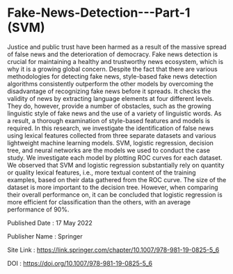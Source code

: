 # Fake-News-Detection---Part-1 (SVM)

Justice and public trust have been harmed as a result of the massive spread of false news and the deterioration of democracy. Fake news detection is crucial for maintaining a healthy and trustworthy news ecosystem, which is why it is a growing global concern. Despite the fact that there are various methodologies for detecting fake news, style-based fake news detection algorithms consistently outperform the other models by overcoming the disadvantage of recognizing fake news before it spreads. It checks the validity of news by extracting language elements at four different levels. They do, however, provide a number of obstacles, such as the growing linguistic style of fake news and the use of a variety of linguistic words. As a result, a thorough examination of style-based features and models is required. In this research, we investigate the identification of false news using lexical features collected from three separate datasets and various lightweight machine learning models. SVM, logistic regression, decision tree, and neural networks are the models we used to conduct the case study. We investigate each model by plotting ROC curves for each dataset. We observed that SVM and logistic regression substantially rely on quantity or quality lexical features, i.e., more textual content of the training examples, based on their data gathered from the ROC curve. The size of the dataset is more important to the decision tree. However, when comparing their overall performance on, it can be concluded that logistic regression is more efficient for classification than the others, with an average performance of 90%.

Published Date : 17 May 2022

Publisher Name : Springer

Site Link : https://link.springer.com/chapter/10.1007/978-981-19-0825-5_6

DOI : https://doi.org/10.1007/978-981-19-0825-5_6
